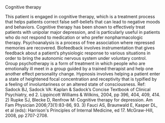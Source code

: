 Cognitive therapy

This patient is engaged in cognitive therapy, which is a treatment process that helps patients correct false self-beliefs that can lead to negative moods and behaviors. Cognitive therapy has been shown to effectively treat patients with unipolar major depression, and is particularly useful in patients who do not respond to medication or who prefer nonpharmacologic therapy.
Psychoanalysis is a process of free association where repressed memories are recovered. Biofeedback involves instrumentation that gives feedback about a patient’s physiologic response to various situations in order to bring the autonomic nervous system under voluntary control. Group psychotherapy is a form of treatment in which people who are emotionally ill meet in a group guided by a trained therapist and help one another effect personality change. Hypnosis involves helping a patient enter a state of heightened focal concentration and receptivity that is typified by a feeling of involuntariness or an altered state of consciousness.
  Ref: Sadock BJ, Sadock VA: Kaplan & Sadock’s Concise Textbook of Clinical Psychiatry, ed 2. Lippincott Williams & Wilkins, 2004, pp 396, 404, 409, 414. 2) Rupke SJ, Blecke D, Renfrow M: Cognitive therapy for depression. Am Fam Physician 2006;73(1):83-86, 93. 3) Fauci AS, Braunwald E, Kasper DL, et al (eds): Harrison's Principles of Internal Medicine, ed 17. McGraw-Hill, 2008, pp 2707-2708.